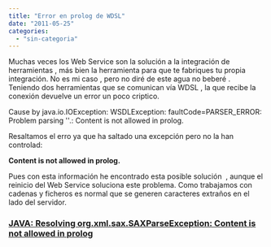 ```yaml
---
title: "Error en prolog de WDSL"
date: "2011-05-25"
categories: 
  - "sin-categoria"
---
```


Muchas veces los Web Service son la solución a la integración de herramientas , más bien la herramienta para que te fabriques tu propia integración. No es mi caso , pero no diré de este agua no beberé .  Teniendo dos herramientas que se comunican vía WDSL , la que recibe la conexión devuelve un error un poco criptico.

Cause by java.io.IOException: WSDLException: faultCode=PARSER\_ERROR: Problem parsing '<url>'.: Content is not allowed in prolog.

Resaltamos el erro ya que ha saltado una excepción pero no la han controlad:

**Content is not allowed in prolog.**

Pues con esta información he encontrado esta posible solución  , aunque el reinicio del Web Service soluciona este problema. Como trabajamos con cadenas y ficheros es normal que se generen caracteres extraños en el lado del servidor.

### [JAVA: Resolving org.xml.sax.SAXParseException: Content is not allowed in prolog](https://mark.koli.ch/2009/02/resolving-orgxmlsaxsaxparseexception-content-is-not-allowed-in-prolog.html)

